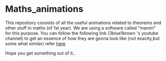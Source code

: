# Maths_animations
This repository consists of all the useful animations related to theorems and other stuff in maths (of 1st year). We are using a software called "manim" for this purpose.
You can follow the following link (3blue1brown 's youtube channel) to get an essence of how they are gonna look like (not exactly,but some what similar) refer <a href="https://www.youtube.com/channel/UCYO_jab_esuFRV4b17AJtAw">here</a>


Hope you get something out of it..
